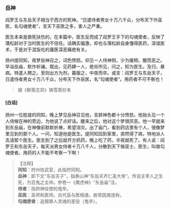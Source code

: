 <script type="text/javascript">
    var head = document.getElementsByTagName('head')[0];
    cssURL = '/public/liao.css';
    linkTag = document.createElement('link');
    linkTag.href = cssURL;
    linkTag.setAttribute('type','text/css');
    linkTag.setAttribute('rel','stylesheet');
    head.appendChild(linkTag);
</script>
### 岳神

阎罗王与东岳天子相当于西方的死神。“日遣侍者男女十万八千众，分布天下作巫医，名勾魂使者”，言天下巫医之多，害人之严重。

医生本来是救死扶伤的，在本篇中，医生反而成了阎罗王手下的勾魂使者，反映了蒲松龄对于当时医生的不信任。话确实偏激，却也与蒲松龄自身懂得医药，深谙医术，于是对于混饭吃的庸医深恶痛绝有关。

扬州提同知，夜梦岳神召之，词色愤怒。仰见一人侍神侧，少为缓颊。醒而恶之。早诣岳庙，默作祈禳。既出，见药肆一人，绝肖所见，问之，知为医生。及归，暴病。特遣人聘之。至则出方为剂，暮服之，中夜而卒。或言：阎罗王与东岳天子，日遣侍者男女十万八千众，分布天下作巫医，名“勾魂使者”。用药者不可不察也！

</section>

> 据《聊斋志异》铸雪斋抄本

#### [白话]
<aside>

扬州一位姓提的同知，晚上梦见岳神召见他，言辞神色都十分愤怒。他抬头见一个人侍候在神的旁边，为他说了点好话。醒来之后，他对这个梦很厌恶。他一早就来到东岳庙，在神像前默默祈祷，希望消灾。出了庙门，看到药店里有个人，很像梦里见到的那个人。一问，知道他是医生。提同知回到家里，突然得了病，特地派人去请那个医生。医生到了之后就开方抓药，晚上吃了药，半夜就死了。有人说：阎罗王和东岳天子，每天派男女侍者十万八千人，分散到天下做巫士、医生，叫做勾魂使者。用药的人不能不考察一下啊！

</aside>

> 【注释】  
<b>同知</b>：府州佐武官，此指府同知。  
<b>岳神</b>：即下文”东岳天子”，指泰山神“东岳天齐仁圣大帝”。传说主宰人之生死，为百鬼之主帅。参卷一《鹰虎神》“东岳庙”注。  
<b>侍者</b>：指供神役使的鬼卒。  
<b>巫医</b>：巫师和医师。古代巫与医相通，故常因类连称。  
<b>勾魂使者</b>：追掇罪人灵魂的差役（鬼卒）。  
